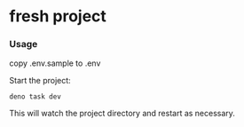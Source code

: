 # fresh project

### Usage

copy .env.sample to .env

Start the project:

```
deno task dev
```

This will watch the project directory and restart as necessary.
